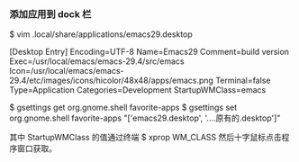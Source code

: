 ### 添加应用到 dock 栏

$ vim .local/share/applications/emacs29.desktop

[Desktop Entry]
Encoding=UTF-8
Name=Emacs29
Comment=build version
Exec=/usr/local/emacs/emacs-29.4/src/emacs
Icon=/usr/local/emacs/emacs-29.4/etc/images/icons/hicolor/48x48/apps/emacs.png
Terminal=false
Type=Application
Categories=Development
StartupWMClass=emacs

$ gsettings get org.gnome.shell favorite-apps
$ gsettings set org.gnome.shell favorite-apps "['emacs29.desktop', '....原有的.desktop']"

其中 StartupWMClass 的值通过终端 $ xprop WM_CLASS 然后十字鼠标点击程序窗口获取。
